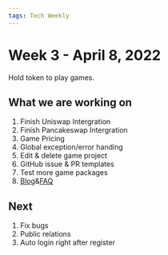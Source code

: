 ```yaml
---
tags: Tech Weekly
---
```

# Week 3 - April 8, 2022

Hold token to play games.

## What we are working on

1. Finish Uniswap Intergration
2. Finish Pancakeswap Intergration
3. Game Pricing
4. Global exception/error handing
5. Edit & delete game project
6. GitHub issue & PR templates
7. Test more game packages
8. [Blog](https://blog.w3itch.io/)&[FAQ](https://docs.w3itch.io/faq.html)

## Next

1. Fix bugs
2. Public relations
3. Auto login right after register
